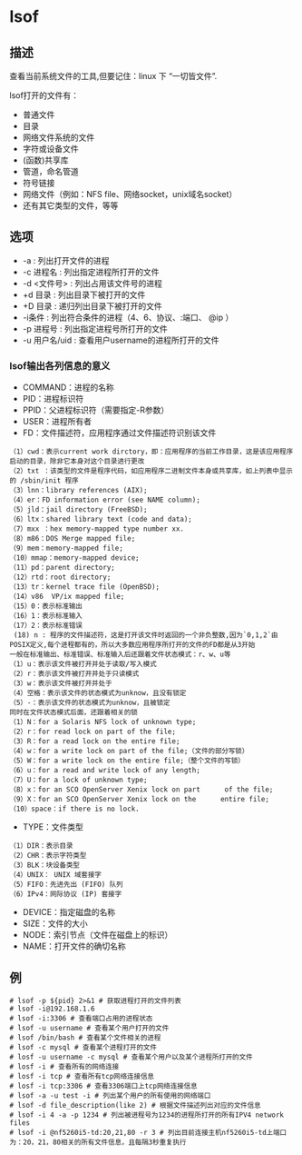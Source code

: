 # lsof

## 描述

查看当前系统文件的工具,但要记住：linux 下 “一切皆文件”.

lsof打开的文件有：

- 普通文件
- 目录
- 网络文件系统的文件
- 字符或设备文件
- (函数)共享库
- 管道，命名管道
- 符号链接
- 网络文件（例如：NFS file、网络socket，unix域名socket）
- 还有其它类型的文件，等等

## 选项

- -a : 列出打开文件的进程
- -c 进程名 : 列出指定进程所打开的文件
- -d <文件号> : 列出占用该文件号的进程
- +d 目录 : 列出目录下被打开的文件
- +D 目录 : 递归列出目录下被打开的文件
- -i条件 : 列出符合条件的进程（4、6、协议、:端口、 @ip ）
- -p 进程号 : 列出指定进程号所打开的文件
- -u 用户名/uid : 查看用户username的进程所打开的文件

###  lsof输出各列信息的意义

- COMMAND：进程的名称
- PID：进程标识符
- PPID：父进程标识符（需要指定-R参数）
- USER：进程所有者
- FD：文件描述符，应用程序通过文件描述符识别该文件
```
（1）cwd：表示current work dirctory，即：应用程序的当前工作目录，这是该应用程序启动的目录，除非它本身对这个目录进行更改
（2）txt ：该类型的文件是程序代码，如应用程序二进制文件本身或共享库，如上列表中显示的 /sbin/init 程序
（3）lnn：library references (AIX);
（4）er：FD information error (see NAME column);
（5）jld：jail directory (FreeBSD);
（6）ltx：shared library text (code and data);
（7）mxx ：hex memory-mapped type number xx.
（8）m86：DOS Merge mapped file;
（9）mem：memory-mapped file;
（10）mmap：memory-mapped device;
（11）pd：parent directory;
（12）rtd：root directory;
（13）tr：kernel trace file (OpenBSD);
（14）v86  VP/ix mapped file;
（15）0：表示标准输出
（16）1：表示标准输入
（17）2：表示标准错误
 (18) n : 程序的文件描述符，这是打开该文件时返回的一个非负整数,因为`0,1,2`由POSIX定义,每个进程都有的，所以大多数应用程序所打开的文件的FD都是从3开始 
一般在标准输出、标准错误、标准输入后还跟着文件状态模式：r、w、u等
（1）u：表示该文件被打开并处于读取/写入模式
（2）r：表示该文件被打开并处于只读模式
（3）w：表示该文件被打开并处于
（4）空格：表示该文件的状态模式为unknow，且没有锁定
（5）-：表示该文件的状态模式为unknow，且被锁定
同时在文件状态模式后面，还跟着相关的锁
（1）N：for a Solaris NFS lock of unknown type;
（2）r：for read lock on part of the file;
（3）R：for a read lock on the entire file;
（4）w：for a write lock on part of the file;（文件的部分写锁）
（5）W：for a write lock on the entire file;（整个文件的写锁）
（6）u：for a read and write lock of any length;
（7）U：for a lock of unknown type;
（8）x：for an SCO OpenServer Xenix lock on part      of the file;
（9）X：for an SCO OpenServer Xenix lock on the      entire file;
（10）space：if there is no lock.
```
- TYPE：文件类型
```
（1）DIR：表示目录
（2）CHR：表示字符类型
（3）BLK：块设备类型
（4）UNIX： UNIX 域套接字
（5）FIFO：先进先出 (FIFO) 队列
（6）IPv4：网际协议 (IP) 套接字
```
- DEVICE：指定磁盘的名称
- SIZE：文件的大小
- NODE：索引节点（文件在磁盘上的标识）
- NAME：打开文件的确切名称

## 例

    # lsof -p ${pid} 2>&1 # 获取进程打开的文件列表
    # lsof -i@192.168.1.6
    # lsof -i:3306 # 查看端口占用的进程状态
    # lsof -u username # 查看某个用户打开的文件
    # lsof /bin/bash # 查看某个文件相关的进程
    # lsof -c mysql # 查看某个进程打开的文件
    # losf -u username -c mysql # 查看某个用户以及某个进程所打开的文件
    # losf -i # 查看所有的网络连接
    # losf -i tcp # 查看所有tcp网络连接信息
    # losf -i tcp:3306 # 查看3306端口上tcp网络连接信息
    # lsof -a -u test -i # 列出某个用户的所有使用的网络端口
    # lsof -d file_description(like 2) # 根据文件描述列出对应的文件信息
    # lsof -i 4 -a -p 1234 # 列出被进程号为1234的进程所打开的所有IPV4 network files
    # lsof -i @nf5260i5-td:20,21,80 -r 3 # 列出目前连接主机nf5260i5-td上端口为：20，21，80相关的所有文件信息，且每隔3秒重复执行
